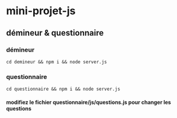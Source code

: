 # mini-projet-js

## démineur & questionnaire

### démineur

```cd demineur && npm i && node server.js```

### questionnaire

```cd questionnaire && npm i && node server.js```
#### modifiez le fichier questionnaire/js/questions.js pour changer les questions

